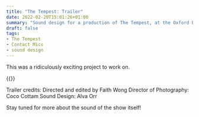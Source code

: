 ```yaml
---
title: "The Tempest: Trailer"
date: 2022-02-20T15:01:26+01:00
summary: "Sound design for a production of The Tempest, at the Oxford Playhouse"
draft: false
tags:
- The Tempest
- Contact Mics
- sound design
---
```


This was a ridiculously exciting project to work on.

{{<youtube id="UFdqfDiDvgg">}}


Trailer credits: 
Directed and edited by Faith Wong 
Director of Photography: Coco Cottam 
Sound Design: Alva Orr


Stay tuned for more about the sound of the show itself!
